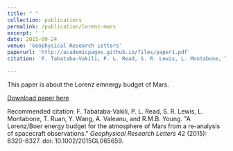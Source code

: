 ```yaml
---
title: " "
collection: publications
permalink: /publication/lorenz-mars
excerpt: ' '
date: 2015-09-24
venue: 'Geophysical Research Letters'
paperurl: 'http://academicpages.github.io/files/paper1.pdf'
citation: 'F. Tabataba-Vakili, P. L. Read, S. R. Lewis, L. Montabone, T. Ruan, Y. Wang, A. Valeanu, and R.M.B. Young. &quotA Lorenz/Boer energy budget for the atmosphere of Mars from a re-analysis of spacecraft observations.&quot <i>Geophysical Research Letters</i> 42 (2015): 8320-8327. doi: 10.1002/2015GL065659.'

---
```

This paper is about the Lorenz emnergy budget of Mars.

[Download paper here](http://academicpages.github.io/files/paper1.pdf)

Recommended citation: F. Tabataba-Vakili, P. L. Read, S. R. Lewis, L. Montabone, T. Ruan, Y. Wang, A. Valeanu, and R.M.B. Young. "A Lorenz/Boer energy budget for the atmosphere of Mars from a re-analysis of spacecraft observations." <i>Geophysical Research Letters</i> 42 (2015): 8320-8327. doi: 10.1002/2015GL065659.
